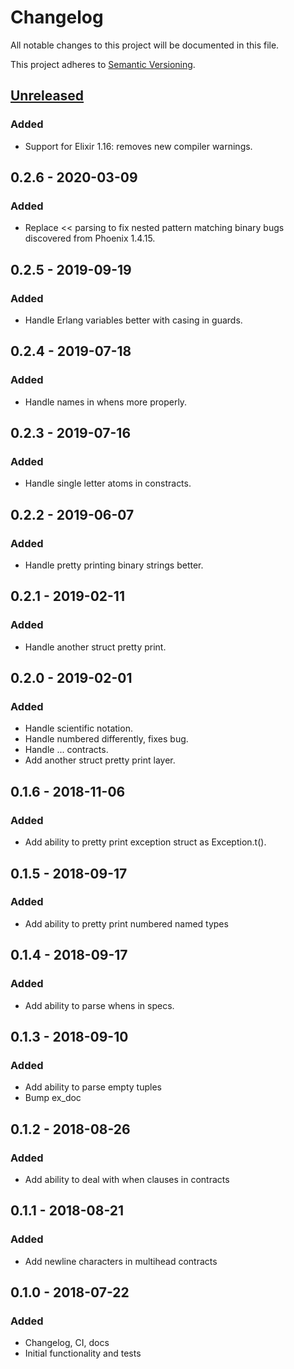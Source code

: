 # Changelog

All notable changes to this project will be documented in this file.

This project adheres to [Semantic Versioning](http://semver.org/spec/v2.0.0.html).

## [Unreleased]

### Added

- Support for Elixir 1.16: removes new compiler warnings.

## 0.2.6 - 2020-03-09

### Added

- Replace << parsing to fix nested pattern matching binary bugs discovered from Phoenix 1.4.15.

## 0.2.5 - 2019-09-19

### Added

- Handle Erlang variables better with casing in guards.

## 0.2.4 - 2019-07-18

### Added

- Handle names in whens more properly.

## 0.2.3 - 2019-07-16

### Added

- Handle single letter atoms in constracts.

## 0.2.2 - 2019-06-07

### Added

- Handle pretty printing binary strings better.

## 0.2.1 - 2019-02-11

### Added

- Handle another struct pretty print.

## 0.2.0 - 2019-02-01

### Added

- Handle scientific notation.
- Handle numbered differently, fixes bug.
- Handle ... contracts.
- Add another struct pretty print layer.

## 0.1.6 - 2018-11-06

### Added

- Add ability to pretty print exception struct as Exception.t().

## 0.1.5 - 2018-09-17

### Added

- Add ability to pretty print numbered named types

## 0.1.4 - 2018-09-17

### Added

- Add ability to parse whens in specs.

## 0.1.3 - 2018-09-10

### Added

- Add ability to parse empty tuples
- Bump ex_doc

## 0.1.2 - 2018-08-26

### Added

- Add ability to deal with when clauses in contracts

## 0.1.1 - 2018-08-21

### Added

- Add newline characters in multihead contracts

## 0.1.0 - 2018-07-22

### Added

- Changelog, CI, docs
- Initial functionality and tests

[Unreleased]: https://github.com/christhekeele/erlex/compare/v0.2.1...HEAD
[0.2.0...0.2.1]: https://github.com/christhekeele/erlex/compare/v0.2.0...v0.2.1
[0.1.6...0.2.0]: https://github.com/christhekeele/erlex/compare/v0.1.6...v0.2.0
[0.1.5...0.1.6]: https://github.com/christhekeele/erlex/compare/v0.1.5...v0.1.6
[0.1.4...0.1.5]: https://github.com/christhekeele/erlex/compare/v0.1.4...v0.1.5
[0.1.3...0.1.4]: https://github.com/christhekeele/erlex/compare/v0.1.3...v0.1.4
[0.1.2...0.1.3]: https://github.com/christhekeele/erlex/compare/v0.1.2...v0.1.3
[0.1.1...0.1.2]: https://github.com/christhekeele/erlex/compare/v0.1.1...v0.1.2
[0.1.0...0.1.1]: https://github.com/christhekeele/erlex/compare/v0.1.0...v0.1.1
